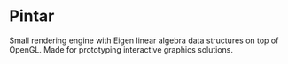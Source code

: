 # Pintar
Small rendering engine with Eigen linear algebra data structures on top of OpenGL. Made for prototyping interactive graphics solutions.
